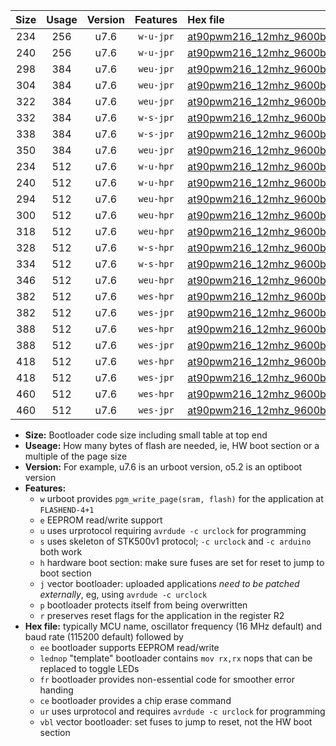 |Size|Usage|Version|Features|Hex file|
|:-:|:-:|:-:|:-:|:--|
|234|256|u7.6|`w-u-jpr`|[at90pwm216_12mhz_9600bps_ur_vbl.hex](https://raw.githubusercontent.com/stefanrueger/urboot/main/at90pwm216_12mhz_9600bps_ur_vbl.hex)|
|240|256|u7.6|`w-u-jpr`|[at90pwm216_12mhz_9600bps_lednop_ur_vbl.hex](https://raw.githubusercontent.com/stefanrueger/urboot/main/at90pwm216_12mhz_9600bps_lednop_ur_vbl.hex)|
|298|384|u7.6|`weu-jpr`|[at90pwm216_12mhz_9600bps_ee_ur_vbl.hex](https://raw.githubusercontent.com/stefanrueger/urboot/main/at90pwm216_12mhz_9600bps_ee_ur_vbl.hex)|
|304|384|u7.6|`weu-jpr`|[at90pwm216_12mhz_9600bps_ee_lednop_ur_vbl.hex](https://raw.githubusercontent.com/stefanrueger/urboot/main/at90pwm216_12mhz_9600bps_ee_lednop_ur_vbl.hex)|
|322|384|u7.6|`weu-jpr`|[at90pwm216_12mhz_9600bps_ee_lednop_fr_ur_vbl.hex](https://raw.githubusercontent.com/stefanrueger/urboot/main/at90pwm216_12mhz_9600bps_ee_lednop_fr_ur_vbl.hex)|
|332|384|u7.6|`w-s-jpr`|[at90pwm216_12mhz_9600bps_vbl.hex](https://raw.githubusercontent.com/stefanrueger/urboot/main/at90pwm216_12mhz_9600bps_vbl.hex)|
|338|384|u7.6|`w-s-jpr`|[at90pwm216_12mhz_9600bps_lednop_vbl.hex](https://raw.githubusercontent.com/stefanrueger/urboot/main/at90pwm216_12mhz_9600bps_lednop_vbl.hex)|
|350|384|u7.6|`weu-jpr`|[at90pwm216_12mhz_9600bps_ee_lednop_fr_ce_ur_vbl.hex](https://raw.githubusercontent.com/stefanrueger/urboot/main/at90pwm216_12mhz_9600bps_ee_lednop_fr_ce_ur_vbl.hex)|
|234|512|u7.6|`w-u-hpr`|[at90pwm216_12mhz_9600bps_ur.hex](https://raw.githubusercontent.com/stefanrueger/urboot/main/at90pwm216_12mhz_9600bps_ur.hex)|
|240|512|u7.6|`w-u-hpr`|[at90pwm216_12mhz_9600bps_lednop_ur.hex](https://raw.githubusercontent.com/stefanrueger/urboot/main/at90pwm216_12mhz_9600bps_lednop_ur.hex)|
|294|512|u7.6|`weu-hpr`|[at90pwm216_12mhz_9600bps_ee_ur.hex](https://raw.githubusercontent.com/stefanrueger/urboot/main/at90pwm216_12mhz_9600bps_ee_ur.hex)|
|300|512|u7.6|`weu-hpr`|[at90pwm216_12mhz_9600bps_ee_lednop_ur.hex](https://raw.githubusercontent.com/stefanrueger/urboot/main/at90pwm216_12mhz_9600bps_ee_lednop_ur.hex)|
|318|512|u7.6|`weu-hpr`|[at90pwm216_12mhz_9600bps_ee_lednop_fr_ur.hex](https://raw.githubusercontent.com/stefanrueger/urboot/main/at90pwm216_12mhz_9600bps_ee_lednop_fr_ur.hex)|
|328|512|u7.6|`w-s-hpr`|[at90pwm216_12mhz_9600bps.hex](https://raw.githubusercontent.com/stefanrueger/urboot/main/at90pwm216_12mhz_9600bps.hex)|
|334|512|u7.6|`w-s-hpr`|[at90pwm216_12mhz_9600bps_lednop.hex](https://raw.githubusercontent.com/stefanrueger/urboot/main/at90pwm216_12mhz_9600bps_lednop.hex)|
|346|512|u7.6|`weu-hpr`|[at90pwm216_12mhz_9600bps_ee_lednop_fr_ce_ur.hex](https://raw.githubusercontent.com/stefanrueger/urboot/main/at90pwm216_12mhz_9600bps_ee_lednop_fr_ce_ur.hex)|
|382|512|u7.6|`wes-hpr`|[at90pwm216_12mhz_9600bps_ee.hex](https://raw.githubusercontent.com/stefanrueger/urboot/main/at90pwm216_12mhz_9600bps_ee.hex)|
|382|512|u7.6|`wes-jpr`|[at90pwm216_12mhz_9600bps_ee_vbl.hex](https://raw.githubusercontent.com/stefanrueger/urboot/main/at90pwm216_12mhz_9600bps_ee_vbl.hex)|
|388|512|u7.6|`wes-hpr`|[at90pwm216_12mhz_9600bps_ee_lednop.hex](https://raw.githubusercontent.com/stefanrueger/urboot/main/at90pwm216_12mhz_9600bps_ee_lednop.hex)|
|388|512|u7.6|`wes-jpr`|[at90pwm216_12mhz_9600bps_ee_lednop_vbl.hex](https://raw.githubusercontent.com/stefanrueger/urboot/main/at90pwm216_12mhz_9600bps_ee_lednop_vbl.hex)|
|418|512|u7.6|`wes-hpr`|[at90pwm216_12mhz_9600bps_ee_lednop_fr.hex](https://raw.githubusercontent.com/stefanrueger/urboot/main/at90pwm216_12mhz_9600bps_ee_lednop_fr.hex)|
|418|512|u7.6|`wes-jpr`|[at90pwm216_12mhz_9600bps_ee_lednop_fr_vbl.hex](https://raw.githubusercontent.com/stefanrueger/urboot/main/at90pwm216_12mhz_9600bps_ee_lednop_fr_vbl.hex)|
|460|512|u7.6|`wes-hpr`|[at90pwm216_12mhz_9600bps_ee_lednop_fr_ce.hex](https://raw.githubusercontent.com/stefanrueger/urboot/main/at90pwm216_12mhz_9600bps_ee_lednop_fr_ce.hex)|
|460|512|u7.6|`wes-jpr`|[at90pwm216_12mhz_9600bps_ee_lednop_fr_ce_vbl.hex](https://raw.githubusercontent.com/stefanrueger/urboot/main/at90pwm216_12mhz_9600bps_ee_lednop_fr_ce_vbl.hex)|

- **Size:** Bootloader code size including small table at top end
- **Useage:** How many bytes of flash are needed, ie, HW boot section or a multiple of the page size
- **Version:** For example, u7.6 is an urboot version, o5.2 is an optiboot version
- **Features:**
  + `w` urboot provides `pgm_write_page(sram, flash)` for the application at `FLASHEND-4+1`
  + `e` EEPROM read/write support
  + `u` uses urprotocol requiring `avrdude -c urclock` for programming
  + `s` uses skeleton of STK500v1 protocol; `-c urclock` and `-c arduino` both work
  + `h` hardware boot section: make sure fuses are set for reset to jump to boot section
  + `j` vector bootloader: uploaded applications *need to be patched externally*, eg, using `avrdude -c urclock`
  + `p` bootloader protects itself from being overwritten
  + `r` preserves reset flags for the application in the register R2
- **Hex file:** typically MCU name, oscillator frequency (16 MHz default) and baud rate (115200 default) followed by
  + `ee` bootloader supports EEPROM read/write
  + `lednop` "template" bootloader contains `mov rx,rx` nops that can be replaced to toggle LEDs
  + `fr` bootloader provides non-essential code for smoother error handing
  + `ce` bootloader provides a chip erase command
  + `ur` uses urprotocol and requires `avrdude -c urclock` for programming
  + `vbl` vector bootloader: set fuses to jump to reset, not the HW boot section
